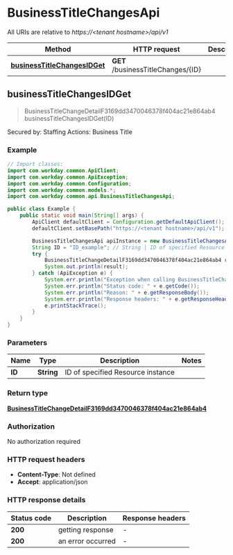 # BusinessTitleChangesApi

All URIs are relative to *https://&lt;tenant hostname&gt;/api/v1*

Method | HTTP request | Description
------------- | ------------- | -------------
[**businessTitleChangesIDGet**](BusinessTitleChangesApi.md#businessTitleChangesIDGet) | **GET** /businessTitleChanges/{ID} | 



## businessTitleChangesIDGet

> BusinessTitleChangeDetailF3169dd3470046378f404ac21e864ab4 businessTitleChangesIDGet(ID)



Secured by: Staffing Actions: Business Title

### Example

```java
// Import classes:
import com.workday.common.ApiClient;
import com.workday.common.ApiException;
import com.workday.common.Configuration;
import com.workday.common.models.*;
import com.workday.common.api.BusinessTitleChangesApi;

public class Example {
    public static void main(String[] args) {
        ApiClient defaultClient = Configuration.getDefaultApiClient();
        defaultClient.setBasePath("https://<tenant hostname>/api/v1");

        BusinessTitleChangesApi apiInstance = new BusinessTitleChangesApi(defaultClient);
        String ID = "ID_example"; // String | ID of specified Resource instance
        try {
            BusinessTitleChangeDetailF3169dd3470046378f404ac21e864ab4 result = apiInstance.businessTitleChangesIDGet(ID);
            System.out.println(result);
        } catch (ApiException e) {
            System.err.println("Exception when calling BusinessTitleChangesApi#businessTitleChangesIDGet");
            System.err.println("Status code: " + e.getCode());
            System.err.println("Reason: " + e.getResponseBody());
            System.err.println("Response headers: " + e.getResponseHeaders());
            e.printStackTrace();
        }
    }
}
```

### Parameters


Name | Type | Description  | Notes
------------- | ------------- | ------------- | -------------
 **ID** | **String**| ID of specified Resource instance |

### Return type

[**BusinessTitleChangeDetailF3169dd3470046378f404ac21e864ab4**](BusinessTitleChangeDetailF3169dd3470046378f404ac21e864ab4.md)

### Authorization

No authorization required

### HTTP request headers

- **Content-Type**: Not defined
- **Accept**: application/json


### HTTP response details
| Status code | Description | Response headers |
|-------------|-------------|------------------|
| **200** | getting response |  -  |
| **200** | an error occurred |  -  |


